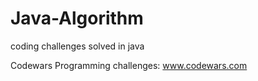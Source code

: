 # Java-Algorithm
coding challenges solved in java

Codewars Programming challenges: www.codewars.com
